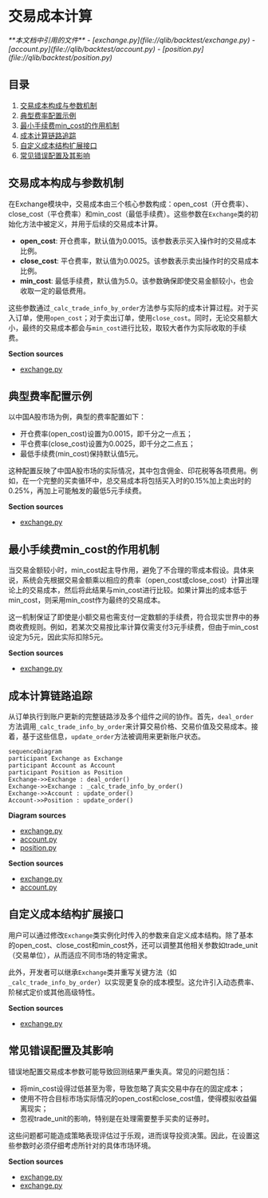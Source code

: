 # 交易成本计算

<cite>
**本文档中引用的文件**
- [exchange.py](file://qlib/backtest/exchange.py)
- [account.py](file://qlib/backtest/account.py)
- [position.py](file://qlib/backtest/position.py)
</cite>

## 目录
1. [交易成本构成与参数机制](#交易成本构成与参数机制)
2. [典型费率配置示例](#典型费率配置示例)
3. [最小手续费min_cost的作用机制](#最小手续费min_cost的作用机制)
4. [成本计算链路追踪](#成本计算链路追踪)
5. [自定义成本结构扩展接口](#自定义成本结构扩展接口)
6. [常见错误配置及其影响](#常见错误配置及其影响)

## 交易成本构成与参数机制

在Exchange模块中，交易成本由三个核心参数构成：open_cost（开仓费率）、close_cost（平仓费率）和min_cost（最低手续费）。这些参数在`Exchange`类的初始化方法中被定义，并用于后续的交易成本计算。

- **open_cost**: 开仓费率，默认值为0.0015。该参数表示买入操作时的交易成本比例。
- **close_cost**: 平仓费率，默认值为0.0025。该参数表示卖出操作时的交易成本比例。
- **min_cost**: 最低手续费，默认值为5.0。该参数确保即使交易金额较小，也会收取一定的最低费用。

这些参数通过`_calc_trade_info_by_order`方法参与实际的成本计算过程。对于买入订单，使用`open_cost`；对于卖出订单，使用`close_cost`。同时，无论交易额大小，最终的交易成本都会与`min_cost`进行比较，取较大者作为实际收取的手续费。

**Section sources**
- [exchange.py](file://qlib/backtest/exchange.py#L96-L112)

## 典型费率配置示例

以中国A股市场为例，典型的费率配置如下：
- 开仓费率(open_cost)设置为0.0015，即千分之一点五；
- 平仓费率(close_cost)设置为0.0025，即千分之二点五；
- 最低手续费(min_cost)保持默认值5元。

这种配置反映了中国A股市场的实际情况，其中包含佣金、印花税等各项费用。例如，在一个完整的买卖循环中，总交易成本将包括买入时的0.15%加上卖出时的0.25%，再加上可能触发的最低5元手续费。

**Section sources**
- [exchange.py](file://qlib/backtest/exchange.py#L96-L112)

## 最小手续费min_cost的作用机制

当交易金额较小时，min_cost起主导作用，避免了不合理的零成本假设。具体来说，系统会先根据交易金额乘以相应的费率（open_cost或close_cost）计算出理论上的交易成本，然后将此结果与min_cost进行比较。如果计算出的成本低于min_cost，则采用min_cost作为最终的交易成本。

这一机制保证了即使是小额交易也需支付一定数额的手续费，符合现实世界中的券商收费规则。例如，若某次交易按比率计算仅需支付3元手续费，但由于min_cost设定为5元，因此实际扣除5元。

**Section sources**
- [exchange.py](file://qlib/backtest/exchange.py#L858-L951)

## 成本计算链路追踪

从订单执行到账户更新的完整链路涉及多个组件之间的协作。首先，`deal_order`方法调用`_calc_trade_info_by_order`来计算交易价格、交易价值及交易成本。接着，基于这些信息，`update_order`方法被调用来更新账户状态。

```mermaid
sequenceDiagram
participant Exchange as Exchange
participant Account as Account
participant Position as Position
Exchange->>Exchange : deal_order()
Exchange->>Exchange : _calc_trade_info_by_order()
Exchange->>Account : update_order()
Account->>Position : update_order()
```

**Diagram sources**
- [exchange.py](file://qlib/backtest/exchange.py#L420-L462)
- [account.py](file://qlib/backtest/account.py#L202-L222)
- [position.py](file://qlib/backtest/position.py#L389-L398)

**Section sources**
- [exchange.py](file://qlib/backtest/exchange.py#L420-L462)
- [account.py](file://qlib/backtest/account.py#L202-L222)

## 自定义成本结构扩展接口

用户可以通过修改`Exchange`类实例化时传入的参数来自定义成本结构。除了基本的open_cost、close_cost和min_cost外，还可以调整其他相关参数如trade_unit（交易单位），从而适应不同市场的特定需求。

此外，开发者可以继承`Exchange`类并重写关键方法（如`_calc_trade_info_by_order`）以实现更复杂的成本模型。这允许引入动态费率、阶梯式定价或其他高级特性。

**Section sources**
- [exchange.py](file://qlib/backtest/exchange.py#L858-L951)

## 常见错误配置及其影响

错误地配置交易成本参数可能导致回测结果严重失真。常见的问题包括：
- 将min_cost设得过低甚至为零，导致忽略了真实交易中存在的固定成本；
- 使用不符合目标市场实际情况的open_cost和close_cost值，使得模拟收益偏离现实；
- 忽视trade_unit的影响，特别是在处理需要整手买卖的证券时。

这些问题都可能造成策略表现评估过于乐观，进而误导投资决策。因此，在设置这些参数时必须仔细考虑所针对的具体市场环境。

**Section sources**
- [exchange.py](file://qlib/backtest/exchange.py#L96-L112)
- [exchange.py](file://qlib/backtest/exchange.py#L858-L951)